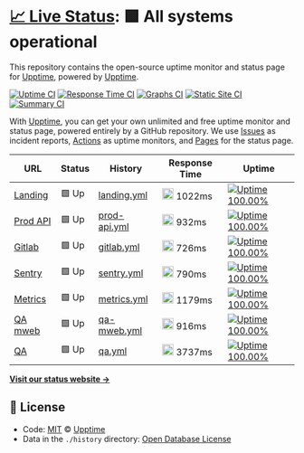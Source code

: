 # [📈 Live Status](https://demo.upptime.js.org): <!--live status--> **🟩 All systems operational**

This repository contains the open-source uptime monitor and status page for [Upptime](https://upptime.js.org), powered by [Upptime](https://github.com/upptime/upptime).

[![Uptime CI](https://github.com/koj-co/upptime/workflows/Uptime%20CI/badge.svg)](https://github.com/koj-co/upptime/actions?query=workflow%3A%22Uptime+CI%22)
[![Response Time CI](https://github.com/koj-co/upptime/workflows/Response%20Time%20CI/badge.svg)](https://github.com/koj-co/upptime/actions?query=workflow%3A%22Response+Time+CI%22)
[![Graphs CI](https://github.com/koj-co/upptime/workflows/Graphs%20CI/badge.svg)](https://github.com/koj-co/upptime/actions?query=workflow%3A%22Graphs+CI%22)
[![Static Site CI](https://github.com/koj-co/upptime/workflows/Static%20Site%20CI/badge.svg)](https://github.com/koj-co/upptime/actions?query=workflow%3A%22Static+Site+CI%22)
[![Summary CI](https://github.com/koj-co/upptime/workflows/Summary%20CI/badge.svg)](https://github.com/koj-co/upptime/actions?query=workflow%3A%22Summary+CI%22)

With [Upptime](https://upptime.js.org), you can get your own unlimited and free uptime monitor and status page, powered entirely by a GitHub repository. We use [Issues](https://github.com/upptime/upptime/issues) as incident reports, [Actions](https://github.com/upptime/upptime/actions) as uptime monitors, and [Pages](https://demo.upptime.js.org) for the status page.

<!--start: status pages-->
<!-- This summary is generated by Upptime (https://github.com/upptime/upptime) -->
<!-- Do not edit this manually, your changes will be overwritten -->

| URL                                            | Status | History                                                                                | Response Time                                                                 | Uptime                                                                                                                                                                                                           |
| ---------------------------------------------- | ------ | -------------------------------------------------------------------------------------- | ----------------------------------------------------------------------------- | ---------------------------------------------------------------------------------------------------------------------------------------------------------------------------------------------------------------- |
| [Landing](https://anar.biz)                    | 🟩 Up  | [landing.yml](https://github.com/absk1317/uptime/commits/master/history/landing.yml)   | <img alt="Response time graph" src="./graphs/landing.png" height="20"> 1022ms | [![Uptime 100.00%](https://img.shields.io/endpoint?url=https%3A%2F%2Fraw.githubusercontent.com%2Fabsk1317%2Fuptime%2Fmaster%2Fapi%2Flanding%2Fuptime.json)](https://upptime.github.io/upptime/history/landing)   |
| [Prod API](https://api.anar.biz/public/health) | 🟩 Up  | [prod-api.yml](https://github.com/absk1317/uptime/commits/master/history/prod-api.yml) | <img alt="Response time graph" src="./graphs/prod-api.png" height="20"> 932ms | [![Uptime 100.00%](https://img.shields.io/endpoint?url=https%3A%2F%2Fraw.githubusercontent.com%2Fabsk1317%2Fuptime%2Fmaster%2Fapi%2Fprod-api%2Fuptime.json)](https://upptime.github.io/upptime/history/prod-api) |
| [Gitlab](https://vault.anar.biz)               | 🟩 Up  | [gitlab.yml](https://github.com/absk1317/uptime/commits/master/history/gitlab.yml)     | <img alt="Response time graph" src="./graphs/gitlab.png" height="20"> 726ms   | [![Uptime 100.00%](https://img.shields.io/endpoint?url=https%3A%2F%2Fraw.githubusercontent.com%2Fabsk1317%2Fuptime%2Fmaster%2Fapi%2Fgitlab%2Fuptime.json)](https://upptime.github.io/upptime/history/gitlab)     |
| [Sentry](https://sentry.anar.biz)              | 🟩 Up  | [sentry.yml](https://github.com/absk1317/uptime/commits/master/history/sentry.yml)     | <img alt="Response time graph" src="./graphs/sentry.png" height="20"> 790ms   | [![Uptime 100.00%](https://img.shields.io/endpoint?url=https%3A%2F%2Fraw.githubusercontent.com%2Fabsk1317%2Fuptime%2Fmaster%2Fapi%2Fsentry%2Fuptime.json)](https://upptime.github.io/upptime/history/sentry)     |
| [Metrics](https://metrics.anar.biz)            | 🟩 Up  | [metrics.yml](https://github.com/absk1317/uptime/commits/master/history/metrics.yml)   | <img alt="Response time graph" src="./graphs/metrics.png" height="20"> 1179ms | [![Uptime 100.00%](https://img.shields.io/endpoint?url=https%3A%2F%2Fraw.githubusercontent.com%2Fabsk1317%2Fuptime%2Fmaster%2Fapi%2Fmetrics%2Fuptime.json)](https://upptime.github.io/upptime/history/metrics)   |
| [QA mweb](https://staging.anar.biz)            | 🟩 Up  | [qa-mweb.yml](https://github.com/absk1317/uptime/commits/master/history/qa-mweb.yml)   | <img alt="Response time graph" src="./graphs/qa-mweb.png" height="20"> 916ms  | [![Uptime 100.00%](https://img.shields.io/endpoint?url=https%3A%2F%2Fraw.githubusercontent.com%2Fabsk1317%2Fuptime%2Fmaster%2Fapi%2Fqa-mweb%2Fuptime.json)](https://upptime.github.io/upptime/history/qa-mweb)   |
| [QA](https://qa.anar.biz/public/health)        | 🟩 Up  | [qa.yml](https://github.com/absk1317/uptime/commits/master/history/qa.yml)             | <img alt="Response time graph" src="./graphs/qa.png" height="20"> 3737ms      | [![Uptime 100.00%](https://img.shields.io/endpoint?url=https%3A%2F%2Fraw.githubusercontent.com%2Fabsk1317%2Fuptime%2Fmaster%2Fapi%2Fqa%2Fuptime.json)](https://upptime.github.io/upptime/history/qa)             |

<!--end: status pages-->

[**Visit our status website →**](https://demo.upptime.js.org)

## 📄 License

- Code: [MIT](./LICENSE) © [Upptime](https://upptime.js.org)
- Data in the `./history` directory: [Open Database License](https://opendatacommons.org/licenses/odbl/1-0/)
